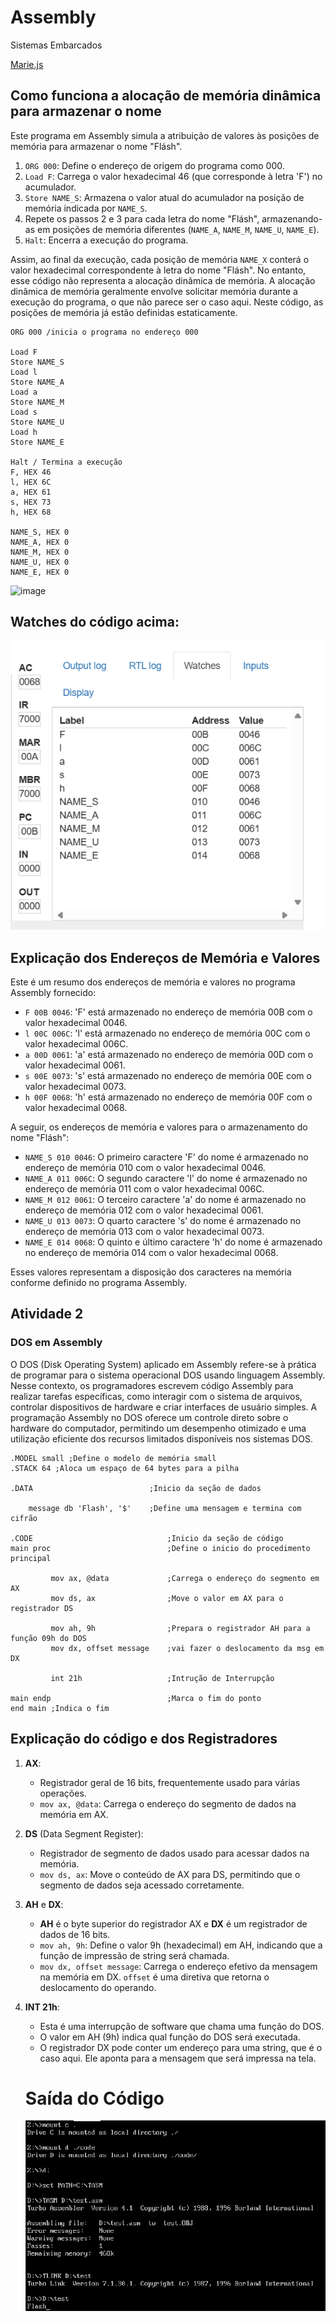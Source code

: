 # Assembly
Sistemas Embarcados

[Marie.js](https://marie.js.org/)

## Como funciona a alocação de memória dinâmica para armazenar o nome


Este programa em Assembly simula a atribuição de valores às posições de memória para armazenar o nome "Flásh".

1. `ORG 000`: Define o endereço de origem do programa como 000.
2. `Load F`: Carrega o valor hexadecimal 46 (que corresponde à letra 'F') no acumulador.
3. `Store NAME_S`: Armazena o valor atual do acumulador na posição de memória indicada por `NAME_S`.
4. Repete os passos 2 e 3 para cada letra do nome "Flásh", armazenando-as em posições de memória diferentes (`NAME_A`, `NAME_M`, `NAME_U`, `NAME_E`).
5. `Halt`: Encerra a execução do programa.

Assim, ao final da execução, cada posição de memória `NAME_X` conterá o valor hexadecimal correspondente à letra do nome "Flásh". No entanto, esse código não representa a alocação dinâmica de memória. A alocação dinâmica de memória geralmente envolve solicitar memória durante a execução do programa, o que não parece ser o caso aqui. Neste código, as posições de memória já estão definidas estaticamente.


```assembly
ORG 000 /inicia o programa no endereço 000

Load F
Store NAME_S
Load l
Store NAME_A
Load a
Store NAME_M
Load s
Store NAME_U
Load h
Store NAME_E

Halt / Termina a execução
F, HEX 46
l, HEX 6C
a, HEX 61
s, HEX 73
h, HEX 68

NAME_S, HEX 0
NAME_A, HEX 0
NAME_M, HEX 0
NAME_U, HEX 0
NAME_E, HEX 0
```

![image](https://github.com/Mateus402/Assembly/assets/112894988/09e62b8f-d443-44ef-ab33-4d4d0663ab3a)

## Watches do código acima:

![alt text](image-1.png)

## Explicação dos Endereços de Memória e Valores

Este é um resumo dos endereços de memória e valores no programa Assembly fornecido:

- `F 00B 0046`: 'F' está armazenado no endereço de memória 00B com o valor hexadecimal 0046.
- `l 00C 006C`: 'l' está armazenado no endereço de memória 00C com o valor hexadecimal 006C.
- `a 00D 0061`: 'a' está armazenado no endereço de memória 00D com o valor hexadecimal 0061.
- `s 00E 0073`: 's' está armazenado no endereço de memória 00E com o valor hexadecimal 0073.
- `h 00F 0068`: 'h' está armazenado no endereço de memória 00F com o valor hexadecimal 0068.

A seguir, os endereços de memória e valores para o armazenamento do nome "Flásh":

- `NAME_S 010 0046`: O primeiro caractere 'F' do nome é armazenado no endereço de memória 010 com o valor hexadecimal 0046.
- `NAME_A 011 006C`: O segundo caractere 'l' do nome é armazenado no endereço de memória 011 com o valor hexadecimal 006C.
- `NAME_M 012 0061`: O terceiro caractere 'a' do nome é armazenado no endereço de memória 012 com o valor hexadecimal 0061.
- `NAME_U 013 0073`: O quarto caractere 's' do nome é armazenado no endereço de memória 013 com o valor hexadecimal 0073.
- `NAME_E 014 0068`: O quinto e último caractere 'h' do nome é armazenado no endereço de memória 014 com o valor hexadecimal 0068.

Esses valores representam a disposição dos caracteres na memória conforme definido no programa Assembly.



## Atividade 2

### DOS em Assembly
O DOS (Disk Operating System) aplicado em Assembly refere-se à prática de programar para o sistema operacional DOS usando linguagem Assembly. Nesse contexto, os programadores escrevem código Assembly para realizar tarefas específicas, como interagir com o sistema de arquivos, controlar dispositivos de hardware e criar interfaces de usuário simples. A programação Assembly no DOS oferece um controle direto sobre o hardware do computador, permitindo um desempenho otimizado e uma utilização eficiente dos recursos limitados disponíveis nos sistemas DOS.

```assembly
.MODEL small ;Define o modelo de memória small
.STACK 64 ;Aloca um espaço de 64 bytes para a pilha

.DATA                          ;Inicio da seção de dados

    message db 'Flash', '$'    ;Define uma mensagem e termina com cifrão

.CODE                              ;Inicio da seção de código
main proc                          ;Define o inicio do procedimento principal

         mov ax, @data             ;Carrega o endereço do segmento em AX
         mov ds, ax                ;Move o valor em AX para o registrador DS

         mov ah, 9h                ;Prepara o registrador AH para a função 09h do DOS
         mov dx, offset message    ;vai fazer o deslocamento da msg em DX

         int 21h                   ;Intrução de Interrupção

main endp                          ;Marca o fim do ponto
end main ;Indica o fim
```

## Explicação do código e dos Registradores

1. **AX**:
   - Registrador geral de 16 bits, frequentemente usado para várias operações.
   - `mov ax, @data`: Carrega o endereço do segmento de dados na memória em AX.

2. **DS** (Data Segment Register):
   - Registrador de segmento de dados usado para acessar dados na memória.
   - `mov ds, ax`: Move o conteúdo de AX para DS, permitindo que o segmento de dados seja acessado corretamente.

3. **AH** e **DX**:
   - **AH** é o byte superior do registrador AX e **DX** é um registrador de dados de 16 bits.
   - `mov ah, 9h`: Define o valor 9h (hexadecimal) em AH, indicando que a função de impressão de string será chamada.
   - `mov dx, offset message`: Carrega o endereço efetivo da mensagem na memória em DX. `offset` é uma diretiva que retorna o deslocamento do operando.
   
4. **INT 21h**:
   - Esta é uma interrupção de software que chama uma função do DOS.
   - O valor em AH (9h) indica qual função do DOS será executada.
   - O registrador DX pode conter um endereço para uma string, que é o caso aqui. Ele aponta para a mensagem que será impressa na tela.

   # Saída do Código

   ![alt text](image.png)
